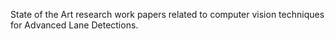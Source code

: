 State of the Art research work papers related to computer vision techniques for Advanced Lane Detections.
